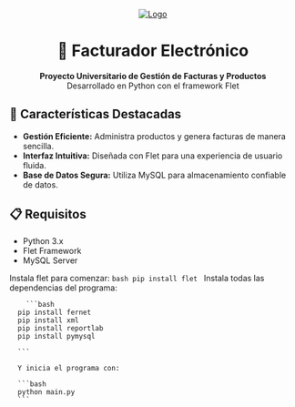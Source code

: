 <p align="center">
  <a href="https://imgbb.com/"><img src="https://i.ibb.co/3dhpKBx/Logo.png" alt="Logo" border="0"></a>
</p>
<h1 align="center">🧾 Facturador Electrónico</h1>
<p align="center">
  <b>Proyecto Universitario de Gestión de Facturas y Productos</b><br>
  Desarrollado en Python con el framework Flet
</p>

</head>
<body>

  
  <div class="feature-list">
    <h2>🚀 Características Destacadas</h2>
    <ul>
      <li><strong>Gestión Eficiente:</strong> Administra productos y genera facturas de manera sencilla.</li>
      <li><strong>Interfaz Intuitiva:</strong> Diseñada con Flet para una experiencia de usuario fluida.</li>
      <li><strong>Base de Datos Segura:</strong> Utiliza MySQL para almacenamiento confiable de datos.</li>
    </ul>
  </div>

  <div class="requirements">
    <h2>📋 Requisitos</h2>
    <ul>
      <li>Python 3.x</li>
      <li>Flet Framework</li>
      <li>MySQL Server</li>
    </ul>
  </div>
</body>
</html>

  Instala flet para comenzar:
        ```bash
      pip install flet
      ```
  Instala todas las dependencias del programa:
        
        ```bash
      pip install fernet
      pip install xml
      pip install reportlab
      pip install pymysql
      
      ```
  
      Y inicia el programa con:

      ```bash
      python main.py
      ```


